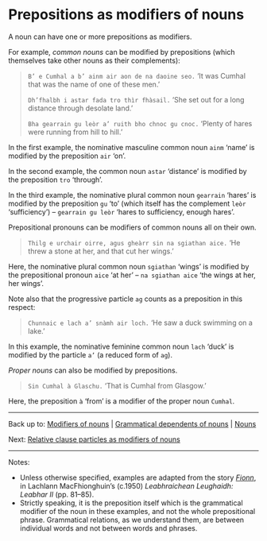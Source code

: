 # Prepositions as modifiers of nouns

A noun can have one or more prepositions as modifiers.

For example, *common nouns* can be modified by prepositions (which themselves take other nouns as their complements):

> `B’ e Cumhal a b’ ainm air aon de na daoine seo.` ‘It was Cumhal that was the name of one of these men.’
>
> `Dh’fhalbh i astar fada tro thìr fhàsail.` ‘She set out for a long distance through desolate land.’
>
> `Bha gearrain gu leòr a’ ruith bho chnoc gu cnoc.` ‘Plenty of hares were running from hill to hill.’

In the first example, the nominative masculine common noun `ainm` ‘name’ is modified by the preposition `air` ‘on’. 

In the second example, the common noun `astar` ‘distance’ is modified by the preposition `tro` ‘through’.

In the third example, the nominative plural common noun `gearrain` ‘hares’ is modified by the preposition `gu` ‘to’ (which itself has the complement `leòr` ‘sufficiency’) – `gearrain gu leòr` ‘hares to sufficiency, enough hares’.

Prepositional pronouns can be modifiers of common nouns all on their own.

> `Thilg e urchair oirre, agus gheàrr sin na sgiathan aice.` ‘He threw a stone at her, and that cut her wings.’

Here, the nominative plural common noun `sgiathan` ‘wings’ is modified by the prepositional pronoun `aice` ‘at her’ – `na sgiathan aice` ‘the wings at her, her wings’.

Note also that the progressive particle `ag` counts as a preposition in this respect:

> `Chunnaic e lach a’ snàmh air loch.` ‘He saw a duck swimming on a lake.’

In this example, the nominative feminine common noun `lach` ‘duck’ is modified by the particle `a’` (a reduced form of `ag`).

*Proper nouns* can also be modified by prepositions.

> `Sin Cumhal à Glaschu.` ‘That is Cumhal from Glasgow.’

Here, the preposition `à` ‘from’ is a modifier of the proper noun `Cumhal`.

----

Back up to: [Modifiers of nouns](index.md) | [Grammatical dependents of nouns](../index.md) \| [Nouns](../../index.md)

Next: [Relative clause particles as modifiers of nouns](relatives.md)

----

Notes:

- Unless otherwise specified, examples are adapted from the story *[Fionn](../../texts/Fionn.md)*, in Lachlann MacFhionghuin’s (c.1950) *Leabhraichean Leughaidh: Leabhar II* (pp. 81–85).
- Strictly speaking, it is the preposition itself which is the grammatical modifier of the noun in these examples, and not the whole prepositional phrase. Grammatical relations, as we understand them, are between individual words and not between words and phrases.
  
